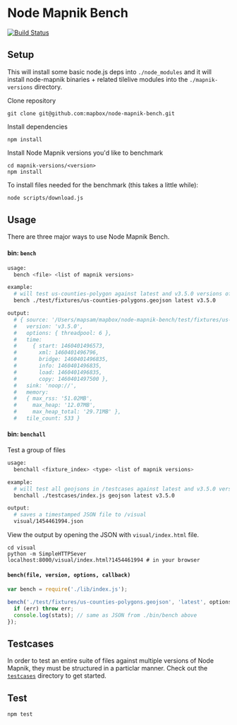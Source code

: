 # Node Mapnik Bench

[![Build Status](https://travis-ci.org/mapbox/node-mapnik-bench.svg?branch=master)](https://travis-ci.org/mapbox/node-mapnik-bench)

## Setup

This will install some basic node.js deps into `./node_modules` and it will install node-mapnik binaries + related tilelive modules into the `./mapnik-versions` directory.

Clone repository

```
git clone git@github.com:mapbox/node-mapnik-bench.git
```

Install dependencies

```
npm install
```

Install Node Mapnik versions you'd like to benchmark

```
cd mapnik-versions/<version>
npm install
```

To install files needed for the benchmark (this takes a little while):

```sh
node scripts/download.js
```

## Usage

There are three major ways to use Node Mapnik Bench. 

#### bin: `bench`

```bash
usage:
  bench <file> <list of mapnik versions>

example:
  # will test us-counties-polygon against latest and v3.5.0 versions of Node Mapnik
  bench ./test/fixtures/us-counties-polygons.geojson latest v3.5.0

output:
  # { source: '/Users/mapsam/mapbox/node-mapnik-bench/test/fixtures/us-counties-polygons.geojson',
  #   version: 'v3.5.0',
  #   options: { threadpool: 6 },
  #   time: 
  #     { start: 1460401496573,
  #       xml: 1460401496796,
  #       bridge: 1460401496835,
  #       info: 1460401496835,
  #       load: 1460401496835,
  #       copy: 1460401497500 },
  #   sink: 'noop://',
  #   memory: 
  #   { max_rss: '51.02MB',
  #     max_heap: '12.07MB',
  #     max_heap_total: '29.71MB' },
  #   tile_count: 533 }
```

#### bin: `benchall`

Test a group of files

```bash
usage:
  benchall <fixture_index> <type> <list of mapnik versions>

example:
  # will test all geojsons in /testcases against latest and v3.5.0 versions of Node Mapnik
  benchall ./testcases/index.js geojson latest v3.5.0

output:
  # saves a timestamped JSON file to /visual
  visual/1454461994.json
```

View the output by opening the JSON with `visual/index.html` file.

```
cd visual
python -m SimpleHTTPSever
localhost:8000/visual/index.html?1454461994 # in your browser
```

#### `bench(file, version, options, callback)`

```javascript
var bench = require('./lib/index.js');

bench('./test/fixtures/us-counties-polygons.geojson', 'latest', options, function(err, stats) {
  if (err) throw err;
  console.log(stats); // same as JSON from ./bin/bench above
});
```

## Testcases

In order to test an entire suite of files against multiple versions of Node Mapnik, they must be structured in a particlar manner. Check out the [`testcases`](https://github.com/mapbox/node-mapnik-bench/tree/master/testcases) directory to get started.

## Test

```
npm test
```